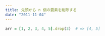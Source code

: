 ```yaml
---
title: 先頭から n 個の要素を削除する
date: "2011-11-04"
---
```


```ruby
arr = [1, 2, 3, 4, 5].drop(3)  # => [4, 5]
```

